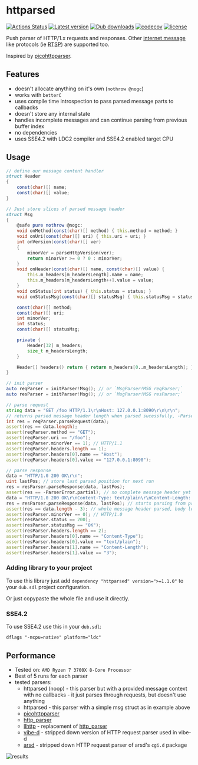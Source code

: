 # httparsed
[![Actions Status](https://github.com/tchaloupka/httparsed/workflows/D/badge.svg)](https://github.com/tchaloupka/httparsed/actions)
[![Latest version](https://img.shields.io/dub/v/httparsed.svg)](https://code.dlang.org/packages/httparsed)
[![Dub downloads](https://img.shields.io/dub/dt/httparsed.svg)](http://code.dlang.org/packages/httparsed)
[![codecov](https://codecov.io/gh/tchaloupka/httparsed/branch/master/graph/badge.svg)](https://codecov.io/gh/tchaloupka/httparsed)
[![license](https://img.shields.io/github/license/tchaloupka/httparsed.svg)](https://github.com/tchaloupka/httparsed/blob/master/LICENSE)

Push parser of HTTP/1.x requests and responses.
Other [internet message](https://tools.ietf.org/html/rfc5322) like protocols (ie [RTSP](https://tools.ietf.org/html/rfc7826)) are supported too.

Inspired by [picohttpparser](https://github.com/h2o/picohttpparser).

## Features

* doesn't allocate anything on it's own (`nothrow @nogc`)
* works with `betterC`
* uses compile time introspection to pass parsed message parts to callbacks
* doesn't store any internal state
* handles incomplete messages and can continue parsing from previous buffer index
* no dependencies
* uses SSE4.2 with LDC2 compiler and SSE4.2 enabled target CPU

## Usage

```D
// define our message content handler
struct Header
{
    const(char)[] name;
    const(char)[] value;
}

// Just store slices of parsed message header
struct Msg
{
    @safe pure nothrow @nogc:
    void onMethod(const(char)[] method) { this.method = method; }
    void onUri(const(char)[] uri) { this.uri = uri; }
    int onVersion(const(char)[] ver)
    {
        minorVer = parseHttpVersion(ver);
        return minorVer >= 0 ? 0 : minorVer;
    }
    void onHeader(const(char)[] name, const(char)[] value) {
        this.m_headers[m_headersLength].name = name;
        this.m_headers[m_headersLength++].value = value;
    }
    void onStatus(int status) { this.status = status; }
    void onStatusMsg(const(char)[] statusMsg) { this.statusMsg = statusMsg; }

    const(char)[] method;
    const(char)[] uri;
    int minorVer;
    int status;
    const(char)[] statusMsg;

    private {
        Header[32] m_headers;
        size_t m_headersLength;
    }

    Header[] headers() return { return m_headers[0..m_headersLength]; }
}

// init parser
auto reqParser = initParser!Msg(); // or `MsgParser!MSG reqParser;`
auto resParser = initParser!Msg(); // or `MsgParser!MSG resParser;`

// parse request
string data = "GET /foo HTTP/1.1\r\nHost: 127.0.0.1:8090\r\n\r\n";
// returns parsed message header length when parsed sucessfully, -ParserError on error
int res = reqParser.parseRequest(data);
assert(res == data.length);
assert(reqParser.method == "GET");
assert(reqParser.uri == "/foo");
assert(reqParser.minorVer == 1); // HTTP/1.1
assert(reqParser.headers.length == 1);
assert(reqParser.headers[0].name == "Host");
assert(reqParser.headers[0].value == "127.0.0.1:8090");

// parse response
data = "HTTP/1.0 200 OK\r\n";
uint lastPos; // store last parsed position for next run
res = resParser.parseResponse(data, lastPos);
assert(res == -ParserError.partial); // no complete message header yet
data = "HTTP/1.0 200 OK\r\nContent-Type: text/plain\r\nContent-Length: 3\r\n\r\nfoo";
res = resParser.parseResponse(data, lastPos); // starts parsing from previous position
assert(res == data.length - 3); // whole message header parsed, body left to be handled based on actual header values
assert(resParser.minorVer == 0); // HTTP/1.0
assert(resParser.status == 200);
assert(resParser.statusMsg == "OK");
assert(resParser.headers.length == 2);
assert(resParser.headers[0].name == "Content-Type");
assert(resParser.headers[0].value == "text/plain");
assert(resParser.headers[1].name == "Content-Length");
assert(resParser.headers[1].value == "3");
```

### Adding library to your project

To use this library just add `dependency "httparsed" version=">=1.1.0"` to your `dub.sdl` project configuration.

Or just copypaste the whole file and use it directly.

### SSE4.2

To use SSE4.2 use this in your `dub.sdl`:

```
dflags "-mcpu=native" platform="ldc"
```

## Performance

* Tested on: `AMD Ryzen 7 3700X 8-Core Processor`
* Best of 5 runs for each parser
* tested parsers:
  * httparsed (noop) - this parser but with a provided message context with no callbacks - it just parses through requests, but doesn't use anything
  * httparsed - this parser with a simple msg struct as in example above
  * [picohttpparser](https://github.com/h2o/picohttpparser)
  * [http_parser](https://github.com/nodejs/http-parser)
  * [llhttp](https://github.com/nodejs/llhttp) - replacement of [http_parser](https://github.com/nodejs/http-parser)
  * [vibe-d](https://github.com/vibe-d/vibe.d/blob/02011889fb72e334639c7773f5227dd31197b5fa/http/vibe/http/server.d#L2334) - stripped down version of HTTP request parser used in vibe-d
  * [arsd](https://github.com/adamdruppe/arsd/blob/402ea062b81197410b05df7f75c299e5e3eef0d8/cgi.d#L1737) - stripped down HTTP request parser of arsd's `cgi.d` package

![results](https://i.imgur.com/iRCDGVo.png)
